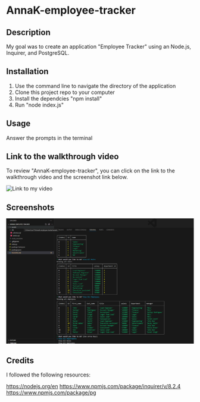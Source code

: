 # AnnaK-employee-tracker

## Description

My goal was to create an application "Employee Tracker" using an Node.js, Inquirer, and PostgreSQL.

## Installation

1. Use the command line to navigate the directory of the application
2. Clone this project repo to your computer
3. Install the dependcies "npm install"
4. Run "node index.js"

## Usage

Answer the prompts in the terminal 

## Link to the walkthrough video

To review "AnnaK-employee-tracker", you can click on the link to the walkthrough video and the screenshot link below.

![Link to my video](https://drive.google.com/file/d/11L50nW-S9lbIprPzJFdG9A-glOb9HIKy/view)

## Screenshots

![tables_screenshot](./assets/tables_screenshot.png)

## Credits

I followed the following resources:

https://nodejs.org/en
https://www.npmjs.com/package/inquirer/v/8.2.4
https://www.npmjs.com/package/pg

